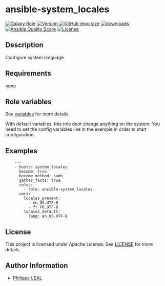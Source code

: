 # ansible-system_locales

[![Galaxy Role](https://img.shields.io/badge/galaxy-system_locales-purple?style=flat)](https://galaxy.ansible.com/lotusnoir/system_locales)
[![Version](https://img.shields.io/github/release/lotusnoir/ansible-system_locales.svg)](https://github.com/lotusnoir/ansible-system_locales/releases/latest)
[![GitHub repo size](https://img.shields.io/github/repo-size/lotusnoir/ansible-system_locales?color=orange&style=flat)](https://galaxy.ansible.com/lotusnoir/system_locales)
[![downloads](https://img.shields.io/ansible/role/d/56928)](https://galaxy.ansible.com/lotusnoir/system_locales)
[![Ansible Quality Score](https://img.shields.io/ansible/quality/56928)](https://galaxy.ansible.com/lotusnoir/system_locales)
[![License](https://img.shields.io/badge/license-Apache--2.0-brightgreen?style=flat)](https://opensource.org/licenses/Apache-2.0)

## Description

Configure system language
## Requirements

none

## Role variables

See [variables](/defaults/main.yml) for more details.

With default variables, this role dont change anything on the system. You need to set the config variables like in the exemple in order to start configuration.

## Examples

        ---
        - hosts: system_locales
          become: true
          become_method: sudo
          gather_facts: true
          roles:
            - role: ansible-system_locales
          vars:
            locales_present:
              - en_US.UTF-8
              - fr_FR.UTF-8
            locales_default:
              lang: en_US.UTF-8



## License

This project is licensed under Apache License. See [LICENSE](/LICENSE) for more details.

## Author Information

- [Philippe LEAL](https://github.com/lotusnoir)
